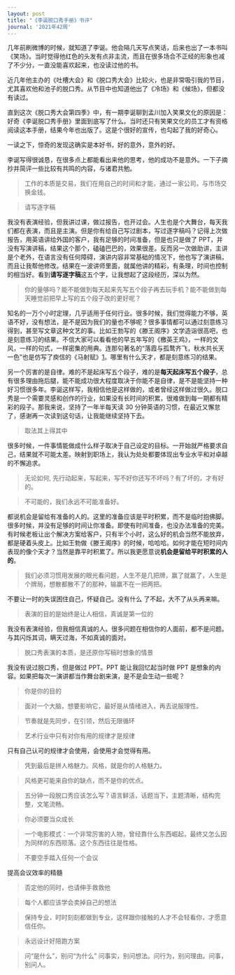 ```yaml
---
layout: post
title: "《李诞脱口秀手册》书评"
journal: '2021年42周'
---
```


几年前刷微博的时候，就知道了李诞。他会隔几天写点笑话，后来也出了一本书叫《笑场》。当时觉得他红色的头发有点非主流，而且在很多场合不正经的形象也减了不少分，一直没能喜欢起来，也没读过他的书。

近几年他主办的《吐槽大会》和《脱口秀大会》比较火，也是非常吸引我的节目，尤其喜欢他和池子的脱口秀。从节目中也知道他出了《冷场》和《候场》，但都没有读过。

直到这次《脱口秀大会第四季》中，有一期李诞聊到孟川加入笑果文化的原因是：好奇《李诞脱口秀手册》里面到底写了什么。当时还只有笑果文化的员工才有资格阅读这本手册，结果今年也出版了。这是个很好的宣传，也勾起了我的好奇心。

一读之下，惊奇的发现这确实是本好书，好的意外，意外的好。

李诞写得很诚恳，在很多点上都能看出来他的思考，他的成功不是意外。一下子摘抄并简评一些比较有共鸣的内容，与诸君共勉。

> 工作的本质是交易，我们在用自己的时间和才能，通过一家公司，与市场交换金钱。

> 请写逐字稿

我没有表演经验，但我讲过课，做过报告，也开过会。人生也是个大舞台，每天我们都在表演，而且是主演。但是你有给自己写过剧本，写过逐字稿吗？记得上次做报告，用英语讲给外国的客户，我有足够的时间准备，但是也只是做了 PPT，并没有写演讲稿，结果这个那个，磕磕巴巴的，效果很差。反而另一次做助讲，主讲是个老外，在语言没有任何障碍，演讲内容非常基础的情况下，他也写了演讲稿，而且让我帮他修改。结果在一波讲师里面，就属他讲的精彩，有条理，时间也控制的相当好。看到**请写逐字稿**这五个字，让我想起了这段经历，深以为然。

> 你的量够吗？能不能做到每天起来先写五个段子再去玩手机？能不能做到每天睡觉前把早上写的五个段子改的更好呢？

知名的一万个小时定理，几乎适用于任何行业。很多时候，我们觉得能力不够，英语不好，没有想法，是不是因为我们的量也不够呢？很多事情都可以通过刻意练习得到，甚至写文章这种文艺的事。比如王勃写的《滕王阁序》文学造诣很高吧，也是刻意练习的结果。不信大家可以看看他的早五年写的《檄英王鸡》，一样的文风，一样的句式，一样密集的用典。连那句著名的“落霞与孤鹜齐飞，秋水共长天一色”也是仿写了庾信的《马射赋》[1][1]。哪里有什么天才，都是刻意练习的结果。

另一个厉害的是自律。难的不是起床写五个段子，难的是**每天起床写五个段子**，总有很多理由拖后腿，能不能成功很大程度取决于你能不是自律，是不是能坚持一种好习惯很多年。李诞这样写，我相信他是这样做的，或者曾经这样做过很久。脱口秀是一个需要灵感和创作的行业，如果没有长时间的积累，很难做到每一期都有精彩的段子。那我来说，坚持了一年半每天读 30 分钟英语的习惯，在最近又懈怠了，感谢再一次读到这句话，让我能继续坚持下去。

> 取法其上得其中

很多时候，一件事情能做成什么样子取决于自己设定的目标。一开始就严格要求自己，结果就不可能太差。映射到职场上，我认为处处都要体现出专业水平和对卓越的不懈追求。

> 无论如何, 先行动起来，写起来，写不好你还写不坏吗？有了坏的，才有好的。



> 不可能的，我们永远不可能准备好。

都说机会是留给有准备的人的。这里的准备应该是平时积累，而不是临时抱佛脚。很多时候，并没有足够的时间让你准备。即使有时间准备，也没办法准备的完美。有时候老板让出个解决方案给客户，只有半个小时，这么好的机会当然不能放弃，都是硬着头皮上。比如王勃做《滕王阁序》的时候，哈哈哈。如何才能在短时间内表现的像个天才？当然是靠平时积累了。所以我更愿意说**机会是留给平时积累的人的**。

> 我们必须习惯用发展的眼光看问题，人生不是几把牌，赢了就赢了，人生是个牌局，想散都散不了的那种，输赢不在一把两把。

不要让一时的失误困住自己，怀疑自己。没有什么 了不起，大不了从头再来嘛。

> 表演的目的是始终是让人相信，真诚是第一位的

我没有表演经验，但我相信真诚的人。很多问题在相信你的人面前，都不是问题。与其闪烁其词，瞒天过海，不如真诚的面对。

> 脱口秀表演的本质，是还原你写稿时想象的情景

我没有说过脱口秀，但是做过 PPT。PPT 能让我回忆起当时做 PPT 是想象的内容。如果把每次一演讲都当作舞台剧来演，是不是会生动一些呢？

> 你是你的目的

> 面对一个大脑，想要影响它，最好是从情绪进入，再去说服理性。

> 节奏就是先同步，在引领，然后无限循环

> 艺术行业中只有对你有用的规律才是规律

只有自己认可的规律才会使用，会使用才会觉得有用。

> 凭到最后是拼人格魅力。风格，就是你的人格魅力。

> 风格更可能来自你的缺点，而不是你的优点。

> 五分钟一段脱口秀应该怎么写？语言鲜活，话题当下，主题清晰，结构完整，文笔流畅。

> 你必须要当众成长

> 一个电影模式：一个非常厉害的人物，曾经靠什么东西崛起，最终又怎么因为同样的东西陨落。这个东西往往是性格。

> 不要空手踏入任何一个会议

提高会议效率的精髓

> 否定他的同时，也请伸手救救他

> 每个人都应该学会卖掉自己的想法

> 保持专业，时时刻刻都做到专业，这样跟你接触的人才不会轻看你，才愿意信任你。

> 永远设计好陪跑方案

> 问“是什么”，别问“为什么”
> 问事实，别问想法。问行为，别问理由。问事，别问人。



[1]: https://zddhub.com/2021/09/11/w37-read-wangbo.html
